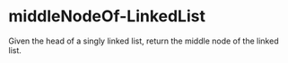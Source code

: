 # middleNodeOf-LinkedList
Given the head of a singly linked list, return the middle node of the linked list.

